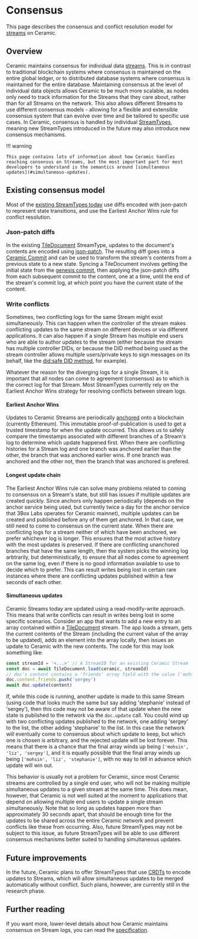 # Consensus

This page describes the consensus and conflict resolution model for [streams](../glossary.md#streams) on Ceramic.

## **Overview**

Ceramic maintains consensus for individual data [streams](../glossary.md#streams).  This is in contrast to traditional blockchain systems where consensus is maintained on the entire global ledger, or to distributed database systems where consensus is maintained for the entire database.  Maintaining consensus at the level of individual data objects allows Ceramic to be much more scalable, as nodes only need to track information for the Streams that they care about, rather than for all Streams on the network. This also allows different Streams to use different consensus models - allowing for a flexible and extensible consensus system that can evolve over time and be tailored to specific use cases. In Ceramic, consensus is handled by individual [StreamTypes](../glossary.md#streamtypes), meaning new StreamTypes introduced in the future may also introduce new consensus mechanisms.

!!! warning

    This page contains lots of information about how Ceramic handles reaching consensus on Streams, but the most important part for most developers to understand is the semantics around [simultaneous updates](#simultaneous-updates).



## **Existing consensus model**

Most of the [existing StreamTypes today](../../../streamtypes/overview.md) use diffs encoded with json-patch to represent state transitions, and use the Earliest Anchor Wins rule for conflict resolution.

### Json-patch diffs

In the existing [TileDocument](../../../streamtypes/tile-document/overview.md) StreamType, updates to the document's contents are encoded using [json-patch](http://jsonpatch.com/). The resulting diff goes into a [Ceramic Commit](../glossary.md#commits) and can be used to transform the stream's contents from a previous state to a new state.  Syncing a TileDocument involves getting the initial state from the [genesis commit](../glossary.md#genesis-commit), then applying the json-patch diffs from each subsequent commit to the content, one at a time, until the end of the stream's commit log, at which point you have the current state of the content.

### Write conflicts

Sometimes, two conflicting logs for the same Stream might exist simultaneously. This can happen when the controller of the stream makes conflicting updates to the same stream on different devices or via different applications. It can also happen if a single Stream has multiple end users who are able to author updates to the stream (either because the stream has multiple controller DIDs, or because the DID method being used as the stream controller allows multiple users/private keys to sign messages on its behalf, like the [did:safe DID method](https://github.com/ceramicnetwork/CIP/blob/main/CIPs/CIP-101/CIP-101.md), for example).

Whatever the reason for the diverging logs for a single Stream, it is important that all nodes can come to agreement (consensus) as to which is the correct log for that Stream.  Most StreamTypes currently rely on the Earliest Anchor Wins strategy for resolving conflicts between stream logs.


#### Earliest Anchor Wins

Updates to Ceramic Streams are periodically [anchored](../glossary.md#anchor-commit) onto a blockchain (currently Ethereum). This immutable proof-of-publication is used to get a trusted timestamp for when the update occurred.  This allows us to safely compare the timestamps associated with different branches of a Stream's log to determine which update happened first.  When there are conflicting histories for a Stream log and one branch was anchored earlier than the other, the branch that was anchored earlier wins. If one branch was anchored and the other not, then the branch that was anchored is prefered.


#### Longest update chain

The Earliest Anchor Wins rule can solve many problems related to coming to consensus on a Stream's state, but still has issues if multiple updates are created quickly.  Since anchors only happen periodically (depends on the anchor service being used, but currently twice a day for the anchor service that 3Box Labs operates for Ceramic mainnet), multiple updates can be created and published before any of them get anchored.  In that case, we still need to come to consensus on the current state.  When there are conflicting logs for a stream neither of which have been anchored, we prefer whichever log is longer. This ensures that the most active history with the most updates is preserved.  If there are conflicting unanchored branches that have the same length, then the system picks the winning log arbtrarily, but deterministically, to ensure that all nodes come to agreement on the same log, even if there is no good information available to use to decide which to prefer. This can result writes being lost in certain rare instances where there are conflicting updates published within a few seconds of each other.

#### Simultaneous updates

Ceramic Streams today are updated using a read-modify-write approach.  This means that write conflicts can result in writes being lost in some specific scenarios.  Consider an app that wants to add a new entry to an array contained within a [TileDocument](../../../streamtypes/tile-document/overview.md) stream.  The app loads a stream, gets the current contents of the Stream (including the current value of the array to be updated), adds an element into the array locally, then issues an update to Ceramic with the new contents. The code for this may look something like:

```javascript
const streamId = '<...>' // A StreamID for an existing Ceramic Stream
const doc = await TileDocument.load(ceramic, streamId)
// doc's content contains a 'friends' array field with the value ['mohsin', 'liz']
doc.content.friends.push('sergey')
await doc.update(content)
```

If, while this code is running, another update is made to this same Stream (using code that looks much the same but say adding 'stephanie' instead of 'sergey'), then this code may not be aware of that update when the new state is published to the network via the `doc.update` call. You could wind up with two conflicting updates published to the network, one adding 'sergey' to the list, the other adding 'stephanie' to the list.  In this case the network will eventually come to consensus about which update to keep, but which one is chosen is arbitrary, and the rejected update will be lost forever. This means that there is a chance that the final array winds up being `['mohsin', 'liz', 'sergey']`, and it is equally possible that the final array winds up being `['mohsin', 'liz', 'stephanie']`, with no way to tell in advance which update will win out.

This behavior is usually not a problem for Ceramic, since most Ceramic streams are controlled by a single end user, who will not be making multiple simultaneous updates to a given stream at the same time.  This does mean, however, that Ceramic is not well suited at the moment to applications that depend on allowing multiple end users to update a single stream simultaneously.  Note that so long as updates happen more than approximately 30 seconds apart, that should be enough time for the updates to be shared across the entire Ceramic network and prevent conflicts like these from occurring.  Also, future StreamTypes may not be subject to this issue, as future StreamTypes will be able to use different consensus mechanisms better suited to handling simultaneous updates.

## **Future improvements**

In the future, Ceramic plans to offer StreamTypes that use [CRDTs](https://en.wikipedia.org/wiki/Conflict-free_replicated_data_type) to encode updates to Streams, which will allow simultaneous updates to be merged automatically without conflict. Such plans, however, are currently still in the research phase.


## **Further reading**

If you want more, lower-level details about how Ceramic maintains consensus on Stream logs, you can read the [specification](https://github.com/ceramicnetwork/ceramic/blob/master/SPECIFICATION.md).